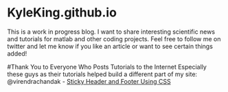 KyleKing.github.io
==================

This is a work in progress blog. I want to share interesting scientific news and tutorials for matlab and other coding projects. Feel free to follow me on twitter and let me know if you like an article or want to see certain things added!


#Thank You to Everyone Who Posts Tutorials to the Internet
Especially these guys as their tutorials helped build a different part of my site:
@virendrachandak - [Sticky Header and Footer Using CSS](http://techtalk.virendrachandak.com/sticky-header-and-footer-using-css/#ixzz3AHgIeW3t)